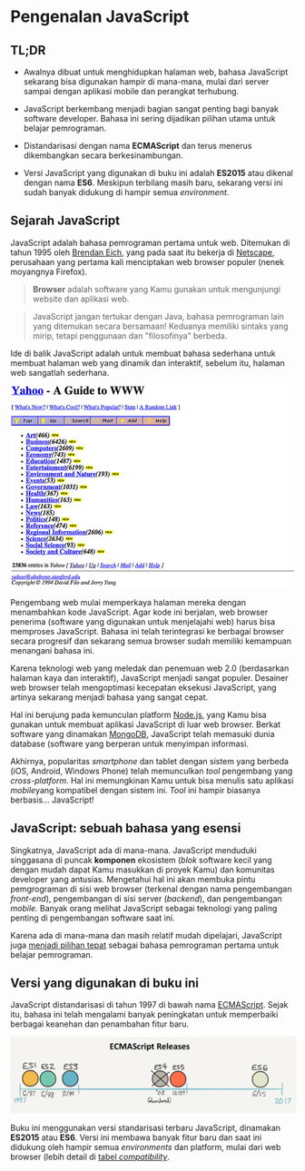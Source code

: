 # Pengenalan JavaScript

## TL;DR

* Awalnya dibuat untuk menghidupkan halaman web, bahasa JavaScript sekarang bisa digunakan hampir di mana-mana, mulai dari server sampai dengan aplikasi mobile dan perangkat terhubung.

* JavaScript berkembang menjadi bagian sangat penting bagi banyak software developer. Bahasa ini sering dijadikan pilihan utama untuk belajar pemrograman.

* Distandarisasi dengan nama **ECMAScript** dan terus menerus dikembangkan secara berkesinambungan.

* Versi JavaScript yang digunakan di buku ini adalah **ES2015** atau dikenal dengan nama **ES6**. Meskipun terbilang masih baru, sekarang versi ini sudah banyak didukung di hampir semua *environment*.


## Sejarah JavaScript

JavaScript adalah bahasa pemrograman pertama untuk web. Ditemukan di tahun 1995 oleh [Brendan Eich](https://en.wikipedia.org/wiki/Brendan_Eich), yang pada saat itu bekerja di [Netscape](https://en.wikipedia.org/wiki/Netscape_Communications), perusahaan yang pertama kali menciptakan web browser populer (nenek moyangnya Firefox). 

> **Browser** adalah software yang Kamu gunakan untuk mengunjungi website dan aplikasi web.

> JavaScript jangan tertukar dengan Java, bahasa pemrograman lain yang ditemukan secara bersamaan! Keduanya memiliki sintaks yang mirip, tetapi penggunaan dan "filosofinya" berbeda.

Ide di balik JavaScript adalah untuk membuat bahasa sederhana untuk membuat halaman web yang dinamik dan interaktif, sebelum itu, halaman web sangatlah sederhana.

![Yahoo's home page circa 1994](images/intro03-01.jpg)

Pengembang web mulai memperkaya halaman mereka dengan menambahkan kode JavaScript. Agar kode ini berjalan, web browser penerima (software yang digunakan untuk menjelajahi web) harus bisa memproses JavaScript. Bahasa ini telah terintegrasi ke berbagai browser secara progresif dan sekarang semua browser sudah memiliki kemampuan menangani bahasa ini.

Karena teknologi web yang meledak dan penemuan web 2.0 (berdasarkan halaman kaya dan interaktif), JavaScript menjadi sangat populer. Desainer web browser telah mengoptimasi kecepatan eksekusi JavaScript, yang artinya sekarang menjadi bahasa yang sangat cepat.

Hal ini berujung pada kemunculan platform [Node.js](https://nodejs.org), yang Kamu bisa gunakan untuk membuat aplikasi JavaScript di luar web browser. Berkat software yang dinamakan [MongoDB](https://www.mongodb.com), JavaScript telah memasuki dunia database (software yang berperan untuk menyimpan informasi.

Akhirnya, popularitas *smartphone* dan tablet dengan sistem yang berbeda (iOS, Android, Windows Phone) telah memunculkan *tool* pengembang yang *cross-platform*. Hal ini memungkinan Kamu untuk bisa menulis satu aplikasi *mobile*yang kompatibel dengan sistem ini. *Tool* ini hampir biasanya berbasis... JavaScript!

## JavaScript: sebuah bahasa yang esensi

Singkatnya, JavaScript ada di mana-mana. JavaScript menduduki singgasana di puncak **komponen** ekosistem (*blok* software kecil yang dengan mudah dapat Kamu masukkan di proyek Kamu) dan komunitas developer yang antusias. Mengetahui hal ini akan membuka pintu pemgrograman di sisi web browser (terkenal dengan nama pengembangan *front-end*), pengembangan di sisi server (*backend*), dan pengembangan *mobile*. Banyak orang melihat JavaScript sebagai teknologi yang paling penting di pengembangan software saat ini.

Karena ada di mana-mana dan masih relatif mudah dipelajari, JavaScript juga [menjadi pilihan tepat](https://medium.freecodecamp.com/what-programming-language-should-i-learn-first-%CA%87d%C4%B1%C9%B9%C9%94s%C9%90%CA%8C%C9%90%C9%BE-%C9%B9%C7%9D%CA%8Dsu%C9%90-19a33b0a467d#.3yu73z1px) sebagai bahasa pemrograman pertama untuk belajar pemrograman.

## Versi yang digunakan di buku ini

JavaScript distandarisasi di tahun 1997 di bawah nama [ECMAScript](https://en.wikipedia.org/wiki/ECMAScript). Sejak itu, bahasa ini telah mengalami banyak peningkatan untuk memperbaiki berbagai keanehan dan penambahan fitur baru.

![ECMAScript/JavaScript versions timeline](images/intro03-02.png)

Buku ini menggunakan versi standarisasi terbaru JavaScript, dinamakan **ES2015** atau **ES6**. Versi ini membawa banyak fitur baru dan saat ini didukung oleh hampir semua *environments* dan platform, mulai dari web browser (lebih detail di [tabel *compatibility*](http://kangax.github.io/compat-table/es6/).
